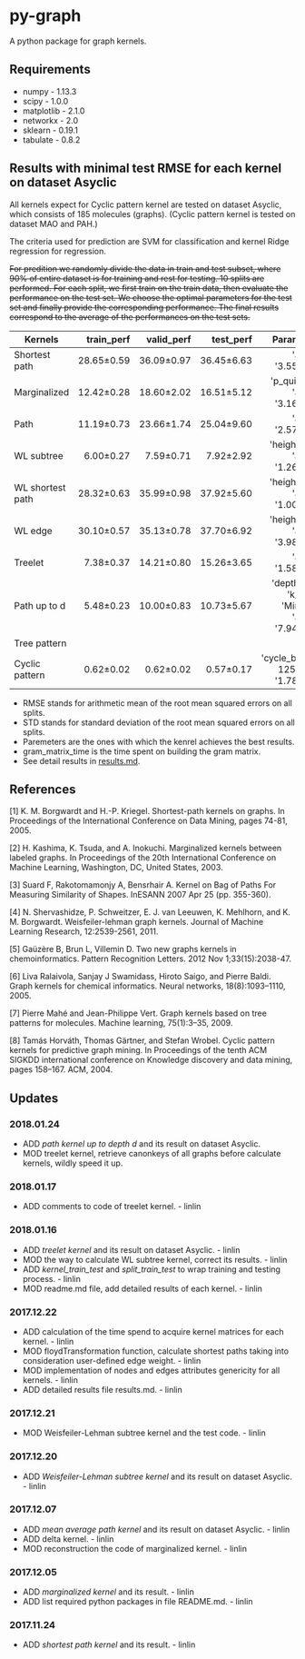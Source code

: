 # py-graph
A python package for graph kernels.

## Requirements

* numpy - 1.13.3
* scipy - 1.0.0
* matplotlib - 2.1.0
* networkx - 2.0
* sklearn - 0.19.1
* tabulate - 0.8.2

## Results with minimal test RMSE for each kernel on dataset Asyclic

All kernels expect for Cyclic pattern kernel are tested on dataset Asyclic, which consists of 185 molecules (graphs). (Cyclic pattern kernel is tested on dataset MAO and PAH.)

The criteria used for prediction are SVM for classification and kernel Ridge regression for regression.

~~For predition we randomly divide the data in train and test subset, where 90% of entire dataset is for training and rest for testing. 10 splits are performed. For each split, we first train on the train data, then evaluate the performance on the test set. We choose the optimal parameters for the test set and finally provide the corresponding performance. The final results correspond to the average of the performances on the test sets.~~

| Kernels          | train_perf | valid_perf |  test_perf |                                            Parameters | gram_matrix_time |
|------------------|-----------:|-----------:|-----------:|------------------------------------------------------:|-----------------:|
| Shortest path    | 28.65±0.59 | 36.09±0.97 | 36.45±6.63 |                                   'alpha': '3.55e+01' |           12.67" |
| Marginalized     | 12.42±0.28 | 18.60±2.02 | 16.51±5.12 |                    'p_quit': 0.3, 'alpha': '3.16e-06' |          430.42" |
| Path             | 11.19±0.73 | 23.66±1.74 | 25.04±9.60 |                                   'alpha': '2.57e-03' |           21.84" |
| WL subtree       |  6.00±0.27 |  7.59±0.71 |  7.92±2.92 |                    'height': 1.0, 'alpha': '1.26e-01' |            0.84" |
| WL shortest path | 28.32±0.63 | 35.99±0.98 | 37.92±5.60 |                    'height': 2.0, 'alpha': '1.00e+02' |           39.79" |
| WL edge          | 30.10±0.57 | 35.13±0.78 | 37.70±6.92 |                    'height': 4.0, 'alpha': '3.98e+01' |            4.35" |
| Treelet          |  7.38±0.37 | 14.21±0.80 | 15.26±3.65 |                                   'alpha': '1.58e+00' |            0.49" |
| Path up to d     |  5.48±0.23 | 10.00±0.83 | 10.73±5.67 | 'depth': 2.0, 'k_func': 'MinMax', 'alpha': '7.94e-02' |            0.57" |
| Tree pattern     |            |            |            |                                                       |                  |
| Cyclic pattern   |  0.62±0.02 |  0.62±0.02 |  0.57±0.17 |                 'cycle_bound': 125.0, 'C': '1.78e-01' |            0.33" |
* RMSE stands for arithmetic mean of the root mean squared errors on all splits.
* STD stands for standard deviation of the root mean squared errors on all splits.
* Paremeters are the ones with which the kenrel achieves the best results.
* gram_matrix_time is the time spent on building the gram matrix.
* See detail results in [results.md](pygraph/kernels/results.md).

## References
[1] K. M. Borgwardt and H.-P. Kriegel. Shortest-path kernels on graphs. In Proceedings of the International Conference on Data Mining, pages 74-81, 2005.

[2] H. Kashima, K. Tsuda, and A. Inokuchi. Marginalized kernels between labeled graphs. In Proceedings of the 20th International Conference on Machine Learning, Washington, DC, United States, 2003.

[3] Suard F, Rakotomamonjy A, Bensrhair A. Kernel on Bag of Paths For Measuring Similarity of Shapes. InESANN 2007 Apr 25 (pp. 355-360).

[4] N. Shervashidze, P. Schweitzer, E. J. van Leeuwen, K. Mehlhorn, and K. M. Borgwardt. Weisfeiler-lehman graph kernels. Journal of Machine Learning Research, 12:2539-2561, 2011.

[5] Gaüzère B, Brun L, Villemin D. Two new graphs kernels in chemoinformatics. Pattern Recognition Letters. 2012 Nov 1;33(15):2038-47.

[6] Liva Ralaivola, Sanjay J Swamidass, Hiroto Saigo, and Pierre Baldi. Graph kernels for chemical informatics. Neural networks, 18(8):1093–1110, 2005.

[7] Pierre Mahé and Jean-Philippe Vert. Graph kernels based on tree patterns for molecules. Machine learning, 75(1):3–35, 2009.

[8] Tamás Horváth, Thomas Gärtner, and Stefan Wrobel. Cyclic pattern kernels for predictive graph mining. In Proceedings of the tenth ACM SIGKDD international conference on Knowledge discovery and data mining, pages 158–167. ACM, 2004.

## Updates
### 2018.01.24
* ADD *path kernel up to depth d* and its result on dataset Asyclic.
* MOD treelet kernel, retrieve canonkeys of all graphs before calculate kernels, wildly speed it up.
### 2018.01.17
* ADD comments to code of treelet kernel. - linlin
### 2018.01.16
* ADD *treelet kernel* and its result on dataset Asyclic. - linlin
* MOD the way to calculate WL subtree kernel, correct its results. - linlin
* ADD *kernel_train_test* and *split_train_test* to wrap training and testing process. - linlin
* MOD readme.md file, add detailed results of each kernel. - linlin
### 2017.12.22
* ADD calculation of the time spend to acquire kernel matrices for each kernel. - linlin
* MOD floydTransformation function, calculate shortest paths taking into consideration user-defined edge weight. - linlin
* MOD implementation of nodes and edges attributes genericity for all kernels. - linlin
* ADD detailed results file results.md. - linlin
### 2017.12.21
* MOD Weisfeiler-Lehman subtree kernel and the test code. - linlin
### 2017.12.20
* ADD *Weisfeiler-Lehman subtree kernel* and its result on dataset Asyclic. - linlin
### 2017.12.07
* ADD *mean average path kernel* and its result on dataset Asyclic. - linlin
* ADD delta kernel. - linlin
* MOD reconstruction the code of marginalized kernel. - linlin
### 2017.12.05
* ADD *marginalized kernel* and its result. - linlin
* ADD list required python packages in file README.md. - linlin
### 2017.11.24
* ADD *shortest path kernel* and its result. - linlin
